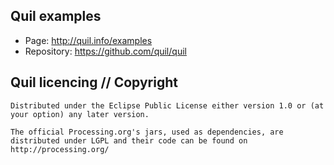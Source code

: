 ## Quil examples

* Page: http://quil.info/examples
* Repository: https://github.com/quil/quil
  
## Quil licencing // Copyright

```
Distributed under the Eclipse Public License either version 1.0 or (at your option) any later version.

The official Processing.org's jars, used as dependencies, are distributed under LGPL and their code can be found on http://processing.org/
```
